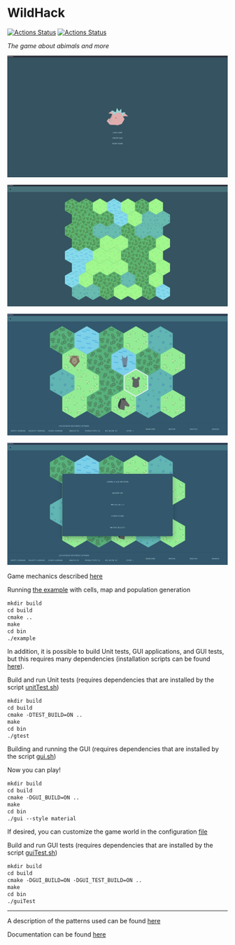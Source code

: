 # WildHack

[![Actions Status](https://github.com/NikitaEvs/peach/workflows/unit_tests/badge.svg)](https://github.com/NikitaEvs/peach/actions)
[![Actions Status](https://github.com/NikitaEvs/peach/workflows/gui_test/badge.svg)](https://github.com/NikitaEvs/peach/actions)

_The game about abimals and more_

![Start view](.github/pictures/punk.png)

![Cells map](.github/pictures/cells.png)

![GamePlay](.github/pictures/game.png)

![Mutations](.github/pictures/mutation.png)

Game mechanics described [here](docs/gameplay.md)

Running [the example](test/test.cpp) with cells, map and population generation

```shell script
mkdir build
cd build
cmake ..
make
cd bin
./example
```

In addition, it is possible to build Unit tests, GUI applications, and GUI tests, but this requires many
dependencies (installation scripts can be found [here](ci)). 

Build and run Unit tests (requires dependencies that are installed by the script [unitTest.sh](ci/unitTest.sh))

```shell script
mkdir build
cd build
cmake -DTEST_BUILD=ON ..
make
cd bin
./gtest
```

Building and running the GUI (requires dependencies that are installed by the script [gui.sh](ci/gui.sh))

Now you can play!

```shell script
mkdir build
cd build
cmake -DGUI_BUILD=ON ..
make
cd bin
./gui --style material
```

If desired, you can customize the game world in the configuration [file](resources/config/values.json)

Build and run GUI tests (requires dependencies that are installed by the script [guiTest.sh](ci/guiTest.sh))

```shell script
mkdir build
cd build
cmake -DGUI_BUILD=ON -DGUI_TEST_BUILD=ON ..
make
cd bin
./guiTest
```

---
A description of the patterns used can be found [here](docs/patterns.md)

Documentation can be found [here](https://nikitaevs.github.io/peach)
